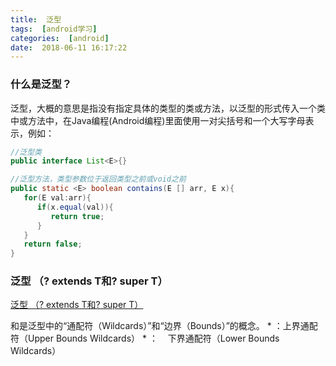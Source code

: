 ```yaml
---
title:  泛型
tags:  [android学习]
categories:  [android]
date:  2018-06-11 16:17:22
---
```




### 什么是泛型？
泛型，大概的意思是指没有指定具体的类型的类或方法，以泛型的形式传入一个类中或方法中，在Java编程(Android编程)里面使用一对尖括号和一个大写字母表示，例如：

``` java
//泛型类
public interface List<E>{}

//泛型方法，类型参数位于返回类型之前或void之前
public static <E> boolean contains(E [] arr, E x){
   for(E val:arr){
      if(x.equal(val)){
         return true;
      }
   }
   return false;
}

```
 
### 泛型 （? extends T和? super T）
[泛型 （? extends T和? super T）](https://blog.csdn.net/android_bar/article/details/81486161)

<? extends T>和<? super T>是泛型中的“通配符（Wildcards）”和“边界（Bounds）”的概念。

* <? extends T>：上界通配符（Upper Bounds Wildcards）
* <? super T>：    下界通配符（Lower Bounds Wildcards）
